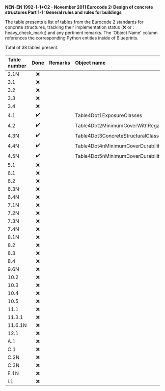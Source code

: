 **NEN-EN 1992-1-1+C2 - November 2011
Eurocode 2: Design of concrete structures
Part 1-1: General rules and rules for buildings**

The table presents a list of tables from the Eurocode 2 standards for concrete structures, tracking their implementation status (:x: or :
heavy_check_mark:) and any pertinent remarks. The 'Object Name' column references the corresponding Python entities inside of Blueprints.

Total of 38 tables present.

| Table number |        Done        | Remarks | Object name                                         |
|:-------------|:------------------:|:--------|:----------------------------------------------------|
| 2.1N         |        :x:         |         |                                                     |
| 3.1          |        :x:         |         |                                                     |
| 3.2          |        :x:         |         |                                                     |
| 3.3          |        :x:         |         |                                                     |
| 3.4          |        :x:         |         |                                                     |
| 4.1          | :heavy_check_mark: |         | Table4Dot1ExposureClasses                           |
| 4.2          | :heavy_check_mark: |         | Table4Dot2MinimumCoverWithRegardToBond              |
| 4.3N         | :heavy_check_mark: |         | Table4Dot3ConcreteStructuralClass                   |
| 4.4N         | :heavy_check_mark: |         | Table4Dot4nMinimumCoverDurabilityReinforcementSteel |
| 4.5N         | :heavy_check_mark: |         | Table4Dot5nMinimumCoverDurabilityPrestressingSteel  |
| 5.1          |        :x:         |         |                                                     |
| 6.1          |        :x:         |         |                                                     |
| 6.2          |        :x:         |         |                                                     |
| 6.3N         |        :x:         |         |                                                     |
| 6.4N         |        :x:         |         |                                                     |
| 7.1N         |        :x:         |         |                                                     |
| 7.2N         |        :x:         |         |                                                     |
| 7.3N         |        :x:         |         |                                                     |
| 7.4N         |        :x:         |         |                                                     |
| 8.1N         |        :x:         |         |                                                     |
| 8.2          |        :x:         |         |                                                     |
| 8.3          |        :x:         |         |                                                     |
| 8.4          |        :x:         |         |                                                     |
| 9.6N         |        :x:         |         |                                                     |
| 10.2         |        :x:         |         |                                                     |
| 10.3         |        :x:         |         |                                                     |
| 10.4         |        :x:         |         |                                                     |
| 10.5         |        :x:         |         |                                                     |
| 11.1         |        :x:         |         |                                                     |
| 11.3.1       |        :x:         |         |                                                     |
| 11.6.1N      |        :x:         |         |                                                     |
| 12.1         |        :x:         |         |                                                     |
| A.1          |        :x:         |         |                                                     |
| C.1          |        :x:         |         |                                                     |
| C.2N         |        :x:         |         |                                                     |
| C.3N         |        :x:         |         |                                                     |
| E.1N         |        :x:         |         |                                                     |
| I.1          |        :x:         |         |                                                     |

